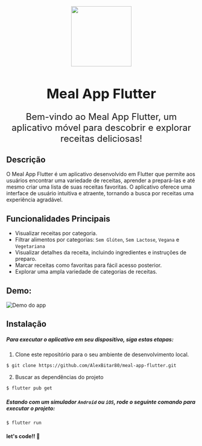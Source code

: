 <center>
    <img height="160" src="https://github.com/AlexBitar80/meal-app-flutter/assets/56983783/ac24ffed-d368-45f6-b348-c8b702a36764" />
    <h1 style="font-size: 36px;">
        Meal App Flutter
    </h1>
</center>

<center>
 <div style="font-size: 24px;">
    Bem-vindo ao Meal App Flutter, um aplicativo móvel para descobrir e explorar receitas deliciosas!
 </div>
</center>

## Descrição

O Meal App Flutter é um aplicativo desenvolvido em Flutter que permite aos usuários encontrar uma variedade de receitas, aprender a prepará-las e até mesmo criar uma lista de suas receitas favoritas. O aplicativo oferece uma interface de usuário intuitiva e atraente, tornando a busca por receitas uma experiência agradável.

## Funcionalidades Principais

- Visualizar receitas por categoria.
- Filtrar alimentos por categorias: ```Sem Glúten```, ```Sem Lactose```, ```Vegana``` e ```Vegetariana```
- Visualizar detalhes da receita, incluindo ingredientes e instruções de preparo.
- Marcar receitas como favoritas para fácil acesso posterior.
- Explorar uma ampla variedade de categorias de receitas.

## Demo:

![Demo do app](https://github.com/AlexBitar80/meal-app-flutter/assets/56983783/ffeb5584-2d2a-4fd8-9150-e5ec572ddcea)

## Instalação

##### Para executar o aplicativo em seu dispositivo, siga estas etapas:

1. Clone este repositório para o seu ambiente de desenvolvimento local.

```bash
$ git clone https://github.com/AlexBitar80/meal-app-flutter.git
```

2. Buscar as dependências do projeto

```bash
$ flutter pub get
```

##### Estando com um simulador ```Android``` ou ```iOS```, rode o seguinte comando para executar o projeto:

```bash
$ flutter run
```

#### let's code!! 🚀
